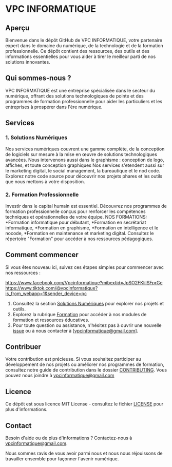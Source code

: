 # VPC INFORMATIQUE

## Aperçu

Bienvenue dans le dépôt GitHub de VPC INFORMATIQUE, votre partenaire expert dans le domaine du numérique, de la technologie et de la formation professionnelle. Ce dépôt contient des ressources, des outils et des informations essentielles pour vous aider à tirer le meilleur parti de nos solutions innovantes.

## Qui sommes-nous ?

VPC INFORMATIQUE est une entreprise spécialisée dans le secteur du numérique, offrant des solutions technologiques de pointe et des programmes de formation professionnelle pour aider les particuliers et les entreprises à prospérer dans l'ère numérique.

## Services

### 1. Solutions Numériques

Nos services numériques couvrent une gamme complète, de la conception de logiciels sur mesure à la mise en œuvre de solutions technologiques avancées.
Nous intervenons aussi dans le graphisme : conception de logo, affiches, et toute conception graphiques
Nos services s'etendent aussi sur le marketing digital, le social management, la bureautique et le nod code.
Explorez notre code source pour découvrir nos projets phares et les outils que nous mettons à votre disposition.

### 2. Formation Professionnelle

Investir dans le capital humain est essentiel. Découvrez nos programmes de formation professionnelle conçus pour renforcer les compétences techniques et opérationnelles de votre équipe. 
NOS FORMATIONS:
*Formation informatique pour débutant, 
*Formation en secrétariat informatique,
*Formation en graphisme,
*Formation en intelligence et le nocode,
*Formation en maintenance et marketing digital.
Consultez le répertoire "Formation" pour accéder à nos ressources pédagogiques.

## Comment commencer

Si vous êtes nouveau ici, suivez ces étapes simples pour commencer avec nos ressources :

https://www.facebook.com/Vpcinformatique?mibextid=JpSO2FKliISFprGe
https://www.tiktok.com/@vpcinformatique?is_from_webapp=1&sender_device=pc

1. Consultez la section [Solutions Numériques](/solutions-numeriques) pour explorer nos projets et outils.
2. Explorez la rubrique [Formation](/formation) pour accéder à nos modules de formation et ressources éducatives.
3. Pour toute question ou assistance, n'hésitez pas à ouvrir une nouvelle [issue](/issues) ou à nous contacter à [vpcinformatique@gmail.com].

## Contribuer

Votre contribution est précieuse. Si vous souhaitez participer au développement de nos projets ou améliorer nos programmes de formation, consultez notre guide de contribution dans le dossier [CONTRIBUTING](/CONTRIBUTING.md).
Vous pouvez nous joindre à vpcinformatique@gmail.com 
## Licence

Ce dépôt est sous licence MIT License - consultez le fichier [LICENSE](/LICENSE) pour plus d'informations.

## Contact

Besoin d'aide ou de plus d'informations ? Contactez-nous à vpcinformatique@gmail.com.

Nous sommes ravis de vous avoir parmi nous et nous nous réjouissons de travailler ensemble pour façonner l'avenir numérique.


```
